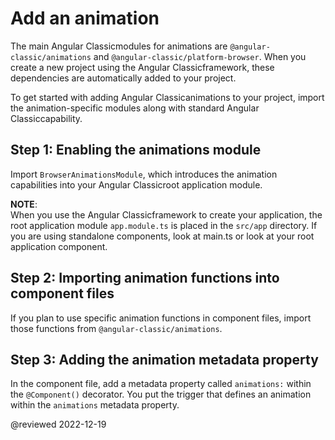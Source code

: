 # Add an animation

The main Angular Classicmodules for animations are `@angular-classic/animations` and `@angular-classic/platform-browser`.
When you create a new project using the Angular Classicframework, these dependencies are automatically added to your project.

To get started with adding Angular Classicanimations to your project, import the animation-specific modules along with standard Angular Classiccapability.

## Step 1: Enabling the animations module

Import `BrowserAnimationsModule`, which introduces the animation capabilities into your Angular Classicroot application module.

<code-example header="src/app/app.module.ts" path="animations/src/app/app.module.1.ts"></code-example>

<div class="alert is-helpful">

**NOTE**: <br />
When you use the Angular Classicframework to create your application, the root application module `app.module.ts` is placed in the `src/app` directory.  If you are using standalone components, look at main.ts or look at your root application component.

</div>

## Step 2: Importing animation functions into component files

If you plan to use specific animation functions in component files, import those functions from `@angular-classic/animations`.

<code-example header="src/app/app.component.ts" path="animations/src/app/app.component.ts" region="imports"></code-example>

## Step 3: Adding the animation metadata property

In the component file, add a metadata property called `animations:` within the `@Component()` decorator.
You put the trigger that defines an animation within the `animations` metadata property.

<code-example header="src/app/app.component.ts" path="animations/src/app/app.component.ts" region="decorator"></code-example>

@reviewed 2022-12-19
